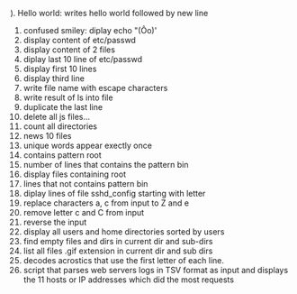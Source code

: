). Hello world: writes hello world followed by new line
1. confused smiley: diplay echo "(Ôo)'
2. display content of etc/passwd
3. display content of 2 files
4. diplay last 10 line of etc/passwd
5. display first 10 lines
6. display third line
7. write file name with escape characters
8. write result of ls into file
9. duplicate the last line
10. delete all js files...
11. count all directories
12. news 10 files
13. unique words appear exectly once
14. contains pattern root
15. number of lines that contains the pattern bin
16. display files containing root
17. lines that not contains pattern bin
18. diplay lines of file sshd_config starting with letter
19. replace characters a, c from input to Z and e
20. remove letter c and C from input
21. reverse the input
22. display all users and home directories sorted by users
23. find empty files and dirs in current dir and sub-dirs
24. list all files .gif extension in current dir and sub dirs
25. decodes acrostics that use the first letter of each line.
26. script that parses web servers logs in TSV format as input and displays the 11 hosts or IP addresses which did the most requests


